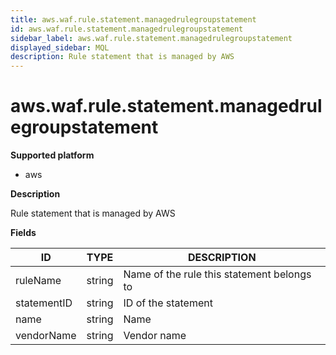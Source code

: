 ```yaml
---
title: aws.waf.rule.statement.managedrulegroupstatement
id: aws.waf.rule.statement.managedrulegroupstatement
sidebar_label: aws.waf.rule.statement.managedrulegroupstatement
displayed_sidebar: MQL
description: Rule statement that is managed by AWS
---
```


# aws.waf.rule.statement.managedrulegroupstatement

**Supported platform**

- aws

**Description**

Rule statement that is managed by AWS

**Fields**

| ID          | TYPE   | DESCRIPTION                                |
| ----------- | ------ | ------------------------------------------ |
| ruleName    | string | Name of the rule this statement belongs to |
| statementID | string | ID of the statement                        |
| name        | string | Name                                       |
| vendorName  | string | Vendor name                                |
